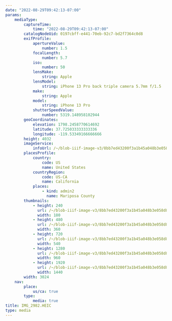 ```yaml
---
date: "2022-08-29T09:42:13-07:00"
params:
    mediaType:
        captureTime:
            time: "2022-08-29T09:42:13-07:00"
        catalogNodeUid: 0197cbff-e441-70eb-92c7-bd2f7364c0d8
        exifProfile:
            apertureValue:
                number: 1.5
            focalLength:
                number: 5.7
            iso:
                number: 50
            lensMake:
                string: Apple
            lensModel:
                string: iPhone 13 Pro back triple camera 5.7mm f/1.5
            make:
                string: Apple
            model:
                string: iPhone 13 Pro
            shutterSpeedValue:
                number: 5319.148958102944
        geoCoordinates:
            elevation: 1798.2458770614692
            latitude: 37.725033333333336
            longitude: -119.53349166666666
        height: 4032
        imageService:
            infoUrl: /~/blob-iiif-image-v3/8bb7ed43200f3a1b45a048b3e058d8eada5256b99d302781a089c28d9f738eb3/info.json
        placesProfile:
            country:
                code: US
                name: United States
            countryRegion:
                code: US-CA
                name: California
            places:
                - kind: admin2
                  name: Mariposa County
        thumbnails:
            - height: 240
              url: /~/blob-iiif-image-v3/8bb7ed43200f3a1b45a048b3e058d8eada5256b99d302781a089c28d9f738eb3/full/180%2C240/0/default.jpg
              width: 180
            - height: 480
              url: /~/blob-iiif-image-v3/8bb7ed43200f3a1b45a048b3e058d8eada5256b99d302781a089c28d9f738eb3/full/360%2C480/0/default.jpg
              width: 360
            - height: 720
              url: /~/blob-iiif-image-v3/8bb7ed43200f3a1b45a048b3e058d8eada5256b99d302781a089c28d9f738eb3/full/540%2C720/0/default.jpg
              width: 540
            - height: 1280
              url: /~/blob-iiif-image-v3/8bb7ed43200f3a1b45a048b3e058d8eada5256b99d302781a089c28d9f738eb3/full/960%2C1280/0/default.jpg
              width: 960
            - height: 1920
              url: /~/blob-iiif-image-v3/8bb7ed43200f3a1b45a048b3e058d8eada5256b99d302781a089c28d9f738eb3/full/1440%2C1920/0/default.jpg
              width: 1440
        width: 3024
    nav:
        place:
            us/ca: true
        type:
            media: true
title: IMG_2982.HEIC
type: media
---
```

